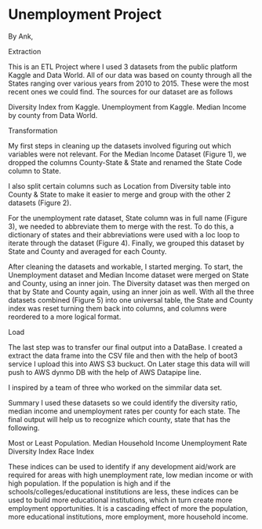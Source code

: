 # Unemployment Project 
By Ank, 

Extraction

This is an ETL Project where I used 3 datasets from the public platform Kaggle and Data World. All of our data was based on county through all the States ranging over various years from 2010 to 2015. These were the most recent ones we could find. The sources for our dataset are as follows
 
Diversity Index from Kaggle.
Unemployment from Kaggle.
Median Income by county from Data World.

Transformation

My first steps in cleaning up the datasets involved figuring out which variables were not relevant. For the Median Income Dataset (Figure 1), we dropped the columns County-State & State and renamed the State Code column to State. 
					
I also split certain columns such as Location from Diversity table into County & State to make it easier to merge and group with the other 2 datasets (Figure 2).

For the unemployment rate dataset, State column was in full name (Figure 3), we needed to abbreviate them to merge with the rest. To do this, a dictionary of states and their abbreviations were used with a loc loop to iterate through the dataset (Figure 4). Finally, we grouped this dataset by State and County and averaged for each County.

After cleaning the datasets and workable, I started merging. To start, the Unemployment dataset and Median Income dataset were merged on State and County, using an inner join. The Diversity dataset was then merged on that by State and County again, using an inner join as well. With all the three datasets combined (Figure 5) into one universal table, the State and County index was reset turning them back into columns, and columns were reordered to a more logical format.


Load

The last step was to transfer our final output into a DataBase. 
I created a extract the data frame into the CSV file and then with the help of boot3 service I upload this into AWS S3 buckuct. On Later stage this data will 
will push to AWS dynmo DB with the help of AWS Datapipe line. 

I inspired by a team of three who worked on the simmilar data set.

Summary
I used these datasets so we could identify the diversity ratio, median income and unemployment rates per county for each state. The final output will help us to recognize which county, state that has the following. 

Most or Least Population. 
Median Household Income
Unemployment Rate
Diversity Index
Race Index 

These indices can be used to identify if any development aid/work are required for areas with high unemployment rate, low median income or with high population. 
If the population is high and if the schools/colleges/educational institutions are less, these indices can be used to build more educational institutions, which in turn create more employment opportunities. It is a cascading effect of more the population, more educational institutions, more employment, more household income.
